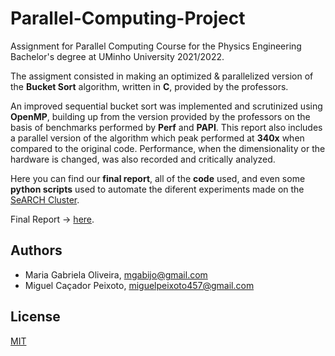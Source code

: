 # Parallel-Computing-Project

Assignment for Parallel Computing Course for the Physics Engineering Bachelor's degree at UMinho University 2021/2022.

The assigment consisted in making an optimized & parallelized version of the **Bucket Sort** algorithm, written in **C**, provided by the professors. 

An improved sequential bucket sort was implemented and scrutinized using **OpenMP**, building up from the version provided by the professors on the basis of benchmarks performed by **Perf** and **PAPI**. This report also includes a parallel version of the algorithm which peak performed at **340x** when compared to the original code. Performance, when the dimensionality or the hardware is changed, was also recorded and critically analyzed.

Here you can find our **final report**, all of the **code** used, and even some **python scripts** used to automate the diferent experiments made on the [SeARCH Cluster](https://www4.di.uminho.pt/search/pt/).


Final Report -> [here](Final_Report.pdf).

## Authors
- Maria Gabriela Oliveira, mgabijo@gmail.com
- Miguel Caçador Peixoto, miguelpeixoto457@gmail.com

## License
[MIT](https://choosealicense.com/licenses/mit/)
